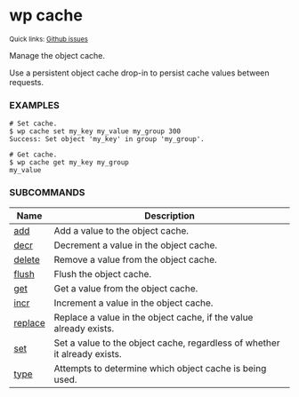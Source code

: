 # wp cache

<small>Quick links: <a href="https://github.com/wp-cli/wp-cli/issues?q=is%3Aopen+label%3Acommand%3Acache+sort%3Aupdated-desc">Github issues</a></small>

Manage the object cache.

Use a persistent object cache drop-in to persist cache values between requests.

### EXAMPLES

    # Set cache.
    $ wp cache set my_key my_value my_group 300
    Success: Set object 'my_key' in group 'my_group'.

    # Get cache.
    $ wp cache get my_key my_group
    my_value



### SUBCOMMANDS

<table>
	<thead>
	<tr>
		<th>Name</th>
		<th>Description</th>
	</tr>
	</thead>
	<tbody>
		<tr>
			<td><a href="https://developer.wordpress.org/cli/commands/cache/add/">add</a></td>
			<td>Add a value to the object cache.</td>
		</tr>
		<tr>
			<td><a href="https://developer.wordpress.org/cli/commands/cache/decr/">decr</a></td>
			<td>Decrement a value in the object cache.</td>
		</tr>
		<tr>
			<td><a href="https://developer.wordpress.org/cli/commands/cache/delete/">delete</a></td>
			<td>Remove a value from the object cache.</td>
		</tr>
		<tr>
			<td><a href="https://developer.wordpress.org/cli/commands/cache/flush/">flush</a></td>
			<td>Flush the object cache.</td>
		</tr>
		<tr>
			<td><a href="https://developer.wordpress.org/cli/commands/cache/get/">get</a></td>
			<td>Get a value from the object cache.</td>
		</tr>
		<tr>
			<td><a href="https://developer.wordpress.org/cli/commands/cache/incr/">incr</a></td>
			<td>Increment a value in the object cache.</td>
		</tr>
		<tr>
			<td><a href="https://developer.wordpress.org/cli/commands/cache/replace/">replace</a></td>
			<td>Replace a value in the object cache, if the value already exists.</td>
		</tr>
		<tr>
			<td><a href="https://developer.wordpress.org/cli/commands/cache/set/">set</a></td>
			<td>Set a value to the object cache, regardless of whether it already exists.</td>
		</tr>
		<tr>
			<td><a href="https://developer.wordpress.org/cli/commands/cache/type/">type</a></td>
			<td>Attempts to determine which object cache is being used.</td>
		</tr>
	</tbody>
</table>

